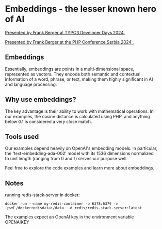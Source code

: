 # Embeddings - the lesser known hero of AI

[Presented by Frank Berger at TYPO3 Developer Days 2024.](https://code711.de/talks/embeddings-the-lesser-known-hero-of-ai)

[Presented by Frank Berger at the PHP Conference Serbia 2024 .](https://2024.phpsrbija.rs/talk-single/9)


## Embeddings
Essentially, embeddings are points in a multi-dimensional space, represented as vectors. They encode both semantic and contextual information of a word, phrase, or text, making them highly significant in AI and language processing.

## Why use embeddings?
The key advantage is their ability to work with mathematical operations. In our examples, the cosine distance is calculated using PHP, and anything below 0.1 is considered a very close match.

## Tools used
Our examples depend heavily on OpenAI's embedding models. In particular, the 'text-embedding-ada-002' model with its 1536 dimensions normalized to unit length (ranging from 0 and 1) serves our purpose well.

Feel free to explore the code examples and learn more about embeddings.

## Notes

running redis-stack-server in docker:

```shell
docker run --name my-redis-container -p 6378:6379 -v `pwd`/dockerredisdata:/data  -d redis/redis-stack-server:latest
```

The examples expect an OpenAI key in the environment variable OPENAIKEY
